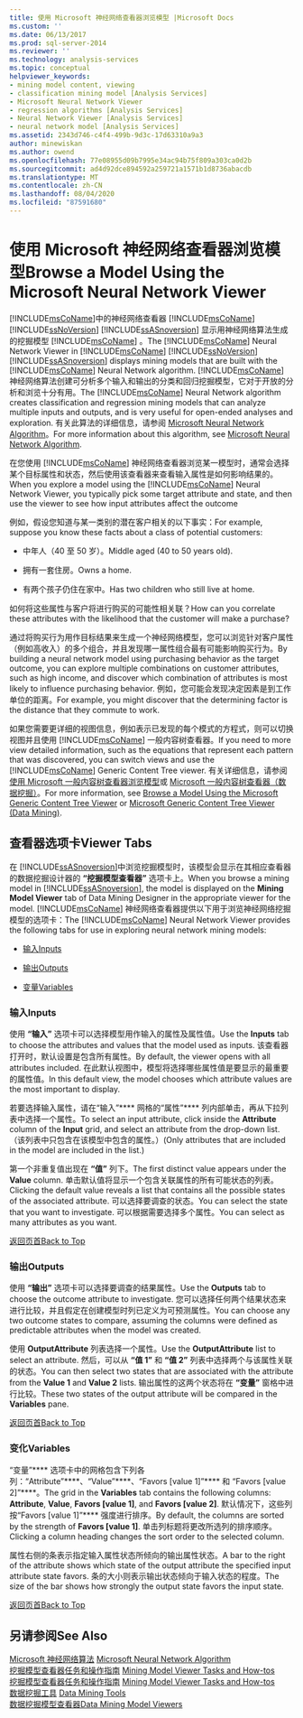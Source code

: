 ```yaml
---
title: 使用 Microsoft 神经网络查看器浏览模型 |Microsoft Docs
ms.custom: ''
ms.date: 06/13/2017
ms.prod: sql-server-2014
ms.reviewer: ''
ms.technology: analysis-services
ms.topic: conceptual
helpviewer_keywords:
- mining model content, viewing
- classification mining model [Analysis Services]
- Microsoft Neural Network Viewer
- regression algorithms [Analysis Services]
- Neural Network Viewer [Analysis Services]
- neural network model [Analysis Services]
ms.assetid: 2343d746-c4f4-499b-9d3c-17d63310a9a3
author: minewiskan
ms.author: owend
ms.openlocfilehash: 77e08955d09b7995e34ac94b75f809a303ca0d2b
ms.sourcegitcommit: ad4d92dce894592a259721a1571b1d8736abacdb
ms.translationtype: MT
ms.contentlocale: zh-CN
ms.lasthandoff: 08/04/2020
ms.locfileid: "87591680"
---
```

# <a name="browse-a-model-using-the-microsoft-neural-network-viewer"></a><span data-ttu-id="b317e-102">使用 Microsoft 神经网络查看器浏览模型</span><span class="sxs-lookup"><span data-stu-id="b317e-102">Browse a Model Using the Microsoft Neural Network Viewer</span></span>
  <span data-ttu-id="b317e-103">[!INCLUDE[msCoName](../../includes/msconame-md.md)]中的神经网络查看器 [!INCLUDE[msCoName](../../includes/msconame-md.md)] [!INCLUDE[ssNoVersion](../../includes/ssnoversion-md.md)] [!INCLUDE[ssASnoversion](../../includes/ssasnoversion-md.md)] 显示用神经网络算法生成的挖掘模型 [!INCLUDE[msCoName](../../includes/msconame-md.md)] 。</span><span class="sxs-lookup"><span data-stu-id="b317e-103">The [!INCLUDE[msCoName](../../includes/msconame-md.md)] Neural Network Viewer in [!INCLUDE[msCoName](../../includes/msconame-md.md)] [!INCLUDE[ssNoVersion](../../includes/ssnoversion-md.md)] [!INCLUDE[ssASnoversion](../../includes/ssasnoversion-md.md)] displays mining models that are built with the [!INCLUDE[msCoName](../../includes/msconame-md.md)] Neural Network algorithm.</span></span> <span data-ttu-id="b317e-104">[!INCLUDE[msCoName](../../includes/msconame-md.md)] 神经网络算法创建可分析多个输入和输出的分类和回归挖掘模型，它对于开放的分析和浏览十分有用。</span><span class="sxs-lookup"><span data-stu-id="b317e-104">The [!INCLUDE[msCoName](../../includes/msconame-md.md)] Neural Network algorithm creates classification and regression mining models that can analyze multiple inputs and outputs, and is very useful for open-ended analyses and exploration.</span></span> <span data-ttu-id="b317e-105">有关此算法的详细信息，请参阅 [Microsoft Neural Network Algorithm](microsoft-neural-network-algorithm.md)。</span><span class="sxs-lookup"><span data-stu-id="b317e-105">For more information about this algorithm, see [Microsoft Neural Network Algorithm](microsoft-neural-network-algorithm.md).</span></span>  
  
 <span data-ttu-id="b317e-106">在您使用 [!INCLUDE[msCoName](../../includes/msconame-md.md)] 神经网络查看器浏览某一模型时，通常会选择某个目标属性和状态，然后使用该查看器来查看输入属性是如何影响结果的。</span><span class="sxs-lookup"><span data-stu-id="b317e-106">When you explore a model using the [!INCLUDE[msCoName](../../includes/msconame-md.md)] Neural Network Viewer, you typically pick some target attribute and state, and then use the viewer to see how input attributes affect the outcome</span></span>  
  
 <span data-ttu-id="b317e-107">例如，假设您知道与某一类别的潜在客户相关的以下事实：</span><span class="sxs-lookup"><span data-stu-id="b317e-107">For example, suppose you know these facts about a class of potential customers:</span></span>  
  
-   <span data-ttu-id="b317e-108">中年人（40 至 50 岁）。</span><span class="sxs-lookup"><span data-stu-id="b317e-108">Middle aged (40 to 50 years old).</span></span>  
  
-   <span data-ttu-id="b317e-109">拥有一套住房。</span><span class="sxs-lookup"><span data-stu-id="b317e-109">Owns a home.</span></span>  
  
-   <span data-ttu-id="b317e-110">有两个孩子仍住在家中。</span><span class="sxs-lookup"><span data-stu-id="b317e-110">Has two children who still live at home.</span></span>  
  
 <span data-ttu-id="b317e-111">如何将这些属性与客户将进行购买的可能性相关联？</span><span class="sxs-lookup"><span data-stu-id="b317e-111">How can you correlate these attributes with the likelihood that the customer will make a purchase?</span></span>  
  
 <span data-ttu-id="b317e-112">通过将购买行为用作目标结果来生成一个神经网络模型，您可以浏览针对客户属性（例如高收入）的多个组合，并且发现哪一属性组合最有可能影响购买行为。</span><span class="sxs-lookup"><span data-stu-id="b317e-112">By building a neural network model using purchasing behavior as the target outcome, you can explore multiple combinations on customer attributes, such as high income, and discover which combination of attributes is most likely to influence purchasing behavior.</span></span> <span data-ttu-id="b317e-113">例如，您可能会发现决定因素是到工作单位的距离。</span><span class="sxs-lookup"><span data-stu-id="b317e-113">For example, you might discover that the determining factor is the distance that they commute to work.</span></span>  
  
 <span data-ttu-id="b317e-114">如果您需要更详细的视图信息，例如表示已发现的每个模式的方程式，则可以切换视图并且使用 [!INCLUDE[msCoName](../../includes/msconame-md.md)] 一般内容树查看器。</span><span class="sxs-lookup"><span data-stu-id="b317e-114">If you need to more view detailed information, such as the equations that represent each pattern that was discovered, you can switch views and use the [!INCLUDE[msCoName](../../includes/msconame-md.md)] Generic Content Tree viewer.</span></span> <span data-ttu-id="b317e-115">有关详细信息，请参阅[使用 Microsoft 一般内容树查看器浏览模型](browse-a-model-using-the-microsoft-generic-content-tree-viewer.md)或 [Microsoft 一般内容树查看器（数据挖掘）](../microsoft-generic-content-tree-viewer-data-mining.md)。</span><span class="sxs-lookup"><span data-stu-id="b317e-115">For more information, see [Browse a Model Using the Microsoft Generic Content Tree Viewer](browse-a-model-using-the-microsoft-generic-content-tree-viewer.md) or [Microsoft Generic Content Tree Viewer &#40;Data Mining&#41;](../microsoft-generic-content-tree-viewer-data-mining.md).</span></span>  
  
##  <a name="viewer-tabs"></a><a name="BKMK_ViewerTabs"></a><span data-ttu-id="b317e-116">查看器选项卡</span><span class="sxs-lookup"><span data-stu-id="b317e-116">Viewer Tabs</span></span>  
 <span data-ttu-id="b317e-117">在 [!INCLUDE[ssASnoversion](../../includes/ssasnoversion-md.md)]中浏览挖掘模型时，该模型会显示在其相应查看器的数据挖掘设计器的 **“挖掘模型查看器”** 选项卡上。</span><span class="sxs-lookup"><span data-stu-id="b317e-117">When you browse a mining model in [!INCLUDE[ssASnoversion](../../includes/ssasnoversion-md.md)], the model is displayed on the **Mining Model Viewer** tab of Data Mining Designer in the appropriate viewer for the model.</span></span> <span data-ttu-id="b317e-118">[!INCLUDE[msCoName](../../includes/msconame-md.md)] 神经网络查看器提供以下用于浏览神经网络挖掘模型的选项卡：</span><span class="sxs-lookup"><span data-stu-id="b317e-118">The [!INCLUDE[msCoName](../../includes/msconame-md.md)] Neural Network Viewer provides the following tabs for use in exploring neural network mining models:</span></span>  
  
-   [<span data-ttu-id="b317e-119">输入</span><span class="sxs-lookup"><span data-stu-id="b317e-119">Inputs</span></span>](#BKMK_Inputs)  
  
-   [<span data-ttu-id="b317e-120">输出</span><span class="sxs-lookup"><span data-stu-id="b317e-120">Outputs</span></span>](#BKMK_Outputs)  
  
-   [<span data-ttu-id="b317e-121">变量</span><span class="sxs-lookup"><span data-stu-id="b317e-121">Variables</span></span>](#BKMK_Characteristics)  
  
###  <a name="inputs"></a><a name="BKMK_Inputs"></a><span data-ttu-id="b317e-122">输入</span><span class="sxs-lookup"><span data-stu-id="b317e-122">Inputs</span></span>  
 <span data-ttu-id="b317e-123">使用 **“输入”** 选项卡可以选择模型用作输入的属性及属性值。</span><span class="sxs-lookup"><span data-stu-id="b317e-123">Use the **Inputs** tab to choose the attributes and values that the model used as inputs.</span></span> <span data-ttu-id="b317e-124">该查看器打开时，默认设置是包含所有属性。</span><span class="sxs-lookup"><span data-stu-id="b317e-124">By default, the viewer opens with all attributes included.</span></span> <span data-ttu-id="b317e-125">在此默认视图中，模型将选择哪些属性值是要显示的最重要的属性值。</span><span class="sxs-lookup"><span data-stu-id="b317e-125">In this default view, the model chooses which attribute values are the most important to display.</span></span>  
  
 <span data-ttu-id="b317e-126">若要选择输入属性，请在“输入”\*\*\*\* 网格的“属性”\*\*\*\* 列内部单击，再从下拉列表中选择一个属性。</span><span class="sxs-lookup"><span data-stu-id="b317e-126">To select an input attribute, click inside the **Attribute** column of the **Input** grid, and select an attribute from the drop-down list.</span></span> <span data-ttu-id="b317e-127">（该列表中只包含在该模型中包含的属性。）</span><span class="sxs-lookup"><span data-stu-id="b317e-127">(Only attributes that are included in the model are included in the list.)</span></span>  
  
 <span data-ttu-id="b317e-128">第一个非重复值出现在 **“值”** 列下。</span><span class="sxs-lookup"><span data-stu-id="b317e-128">The first distinct value appears under the **Value** column.</span></span> <span data-ttu-id="b317e-129">单击默认值将显示一个包含关联属性的所有可能状态的列表。</span><span class="sxs-lookup"><span data-stu-id="b317e-129">Clicking the default value reveals a list that contains all the possible states of the associated attribute.</span></span> <span data-ttu-id="b317e-130">可以选择要调查的状态。</span><span class="sxs-lookup"><span data-stu-id="b317e-130">You can select the state that you want to investigate.</span></span> <span data-ttu-id="b317e-131">可以根据需要选择多个属性。</span><span class="sxs-lookup"><span data-stu-id="b317e-131">You can select as many attributes as you want.</span></span>  
  
 [<span data-ttu-id="b317e-132">返回页首</span><span class="sxs-lookup"><span data-stu-id="b317e-132">Back to Top</span></span>](#BKMK_ViewerTabs)  
  
###  <a name="outputs"></a><a name="BKMK_Outputs"></a><span data-ttu-id="b317e-133">输出</span><span class="sxs-lookup"><span data-stu-id="b317e-133">Outputs</span></span>  
 <span data-ttu-id="b317e-134">使用 **“输出”** 选项卡可以选择要调查的结果属性。</span><span class="sxs-lookup"><span data-stu-id="b317e-134">Use the **Outputs** tab to choose the outcome attribute to investigate.</span></span> <span data-ttu-id="b317e-135">您可以选择任何两个结果状态来进行比较，并且假定在创建模型时列已定义为可预测属性。</span><span class="sxs-lookup"><span data-stu-id="b317e-135">You can choose any two outcome states to compare, assuming the columns were defined as predictable attributes when the model was created.</span></span>  
  
 <span data-ttu-id="b317e-136">使用 **OutputAttribute** 列表选择一个属性。</span><span class="sxs-lookup"><span data-stu-id="b317e-136">Use the **OutputAttribute** list to select an attribute.</span></span> <span data-ttu-id="b317e-137">然后，可以从 **“值 1”** 和 **“值 2”** 列表中选择两个与该属性关联的状态。</span><span class="sxs-lookup"><span data-stu-id="b317e-137">You can then select two states that are associated with the attribute from the **Value 1** and **Value 2** lists.</span></span> <span data-ttu-id="b317e-138">输出属性的这两个状态将在 **“变量”** 窗格中进行比较。</span><span class="sxs-lookup"><span data-stu-id="b317e-138">These two states of the output attribute will be compared in the **Variables** pane.</span></span>  
  
 [<span data-ttu-id="b317e-139">返回页首</span><span class="sxs-lookup"><span data-stu-id="b317e-139">Back to Top</span></span>](#BKMK_ViewerTabs)  
  
###  <a name="variables"></a><a name="BKMK_Characteristics"></a><span data-ttu-id="b317e-140">变化</span><span class="sxs-lookup"><span data-stu-id="b317e-140">Variables</span></span>  
 <span data-ttu-id="b317e-141">“变量”\*\*\*\* 选项卡中的网格包含下列各列：“Attribute”\*\*\*\*、“Value”\*\*\*\*、“Favors [value 1]”\*\*\*\* 和 “Favors [value 2]”\*\*\*\*。</span><span class="sxs-lookup"><span data-stu-id="b317e-141">The grid in the **Variables** tab contains the following columns: **Attribute**, **Value**, **Favors [value 1]**, and **Favors [value 2]**.</span></span> <span data-ttu-id="b317e-142">默认情况下，这些列按“Favors [value 1]”\*\*\*\* 强度进行排序。</span><span class="sxs-lookup"><span data-stu-id="b317e-142">By default, the columns are sorted by the strength of **Favors [value 1]**.</span></span> <span data-ttu-id="b317e-143">单击列标题将更改所选列的排序顺序。</span><span class="sxs-lookup"><span data-stu-id="b317e-143">Clicking a column heading changes the sort order to the selected column.</span></span>  
  
 <span data-ttu-id="b317e-144">属性右侧的条表示指定输入属性状态所倾向的输出属性状态。</span><span class="sxs-lookup"><span data-stu-id="b317e-144">A bar to the right of the attribute shows which state of the output attribute the specified input attribute state favors.</span></span> <span data-ttu-id="b317e-145">条的大小则表示输出状态倾向于输入状态的程度。</span><span class="sxs-lookup"><span data-stu-id="b317e-145">The size of the bar shows how strongly the output state favors the input state.</span></span>  
  
 [<span data-ttu-id="b317e-146">返回页首</span><span class="sxs-lookup"><span data-stu-id="b317e-146">Back to Top</span></span>](#BKMK_ViewerTabs)  
  
## <a name="see-also"></a><span data-ttu-id="b317e-147">另请参阅</span><span class="sxs-lookup"><span data-stu-id="b317e-147">See Also</span></span>  
 <span data-ttu-id="b317e-148">[Microsoft 神经网络算法](microsoft-neural-network-algorithm.md) </span><span class="sxs-lookup"><span data-stu-id="b317e-148">[Microsoft Neural Network Algorithm](microsoft-neural-network-algorithm.md) </span></span>  
 <span data-ttu-id="b317e-149">[挖掘模型查看器任务和操作指南](mining-model-viewer-tasks-and-how-tos.md) </span><span class="sxs-lookup"><span data-stu-id="b317e-149">[Mining Model Viewer Tasks and How-tos](mining-model-viewer-tasks-and-how-tos.md) </span></span>  
 <span data-ttu-id="b317e-150">[挖掘模型查看器任务和操作指南](mining-model-viewer-tasks-and-how-tos.md) </span><span class="sxs-lookup"><span data-stu-id="b317e-150">[Mining Model Viewer Tasks and How-tos](mining-model-viewer-tasks-and-how-tos.md) </span></span>  
 <span data-ttu-id="b317e-151">[数据挖掘工具](data-mining-tools.md) </span><span class="sxs-lookup"><span data-stu-id="b317e-151">[Data Mining Tools](data-mining-tools.md) </span></span>  
 [<span data-ttu-id="b317e-152">数据挖掘模型查看器</span><span class="sxs-lookup"><span data-stu-id="b317e-152">Data Mining Model Viewers</span></span>](data-mining-model-viewers.md)  
  
  

